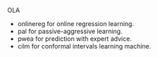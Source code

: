 OLA
- onlinereg for online regression learning.
- pal for passive-aggressive learning.
- pwea for prediction with expert advice.
- cilm for conformal intervals learning machine. 
